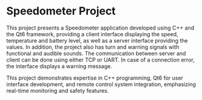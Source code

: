 # Speedometer Project

This project presents a Speedometer application developed using C++ and the Qt6 framework, providing a client interface displaying the speed, temperature and battery level, as well as a server interface providing the values. In addition, the project also has turn and warning signals with functional and audible sounds. The communication between server and client can be done using either TCP or UART. In case of a connection error, the interface displays a warning message.

This project demonstrates expertise in C++ programming, Qt6 for user interface development, and remote control system integration, emphasizing real-time monitoring and safety features.

